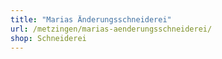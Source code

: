 ```yaml
---
title: "Marias Änderungsschneiderei"
url: /metzingen/marias-aenderungsschneiderei/
shop: Schneiderei
---
```


